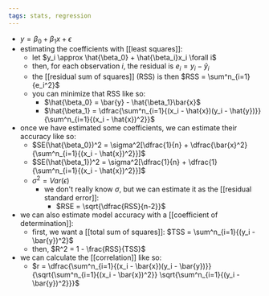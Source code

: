 ```yaml
---
tags: stats, regression
---
```


- $y = \beta_0 + \beta_1x + \epsilon$
- estimating the coefficients with [[least squares]]:
	- let $y_i \approx \hat{\beta_0} + \hat{\beta_i}x_i \forall i$
	- then, for each observation $i$, the residual is $e_i = y_i - \hat{y}_i$
	- the [[residual sum of squares]] (RSS) is then $RSS = \sum^n_{i=1}{e_i^2}$
	- you can minimize that RSS like so:
		- $\hat{\beta_0} = \bar{y} - \hat{\beta_1}\bar{x}$
		- $\hat{\beta_1} = \dfrac{\sum^n_{i=1}{(x_i - \hat{x})(y_i - \hat{y})}}{\sum^n_{i=1}{(x_i - \hat{x})^2}}$
- once we have estimated some coefficients, we can estimate their accuracy like so:
	- $SE(\hat{\beta_0})^2 = \sigma^2[\dfrac{1}{n} + \dfrac{\bar{x}^2}{\sum^n_{i=1}{(x_i - \hat{x})^2}}]$
	- $SE(\hat{\beta_1})^2 = \sigma^2[\dfrac{1}{n} + \dfrac{1}{\sum^n_{i=1}{(x_i - \hat{x})^2}}]$
	- $\sigma^2 = Var(\epsilon)$
		- we don't really know $\sigma$, but we can estimate it as the [[residual standard error]]:
			- $RSE = \sqrt{\dfrac{RSS}{n-2}}$
- we can also estimate model accuracy with a [[coefficient of determination]]:
	- first, we want a [[total sum of squares]]: $TSS = \sum^n_{i=1}{(y_i - \bar{y})^2}$
	- then, $R^2 = 1 - \frac{RSS}{TSS}$
- we can calculate the [[correlation]] like so:
	- $r = \dfrac{\sum^n_{i=1}{(x_i - \bar{x})(y_i - \bar{y})}}{\sqrt{\sum^n_{i=1}{(x_i - \bar{x})^2}} \sqrt{\sum^n_{i=1}{(y_i - \bar{y})^2}}}$